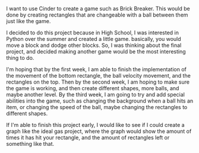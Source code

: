 I want to use Cinder to create a game such as Brick Breaker. This would be done by creating rectangles that are changeable with a ball between them just like the game.

I decided to do this project because in High School, I was interested in Python over the summer and created a little game. basically, you would move a block and dodge other blocks.
So, I was thinking about the final project, and decided making another game would be the most interesting thing to do.

I'm hoping that by the first week, I am able to finish the implementation of the movement of the bottom rectangle, the ball velocity movement,
and the rectangles on the top. Then by the second week, I am hoping to make sure the game is working, and then create different shapes, more balls, and 
maybe another level. By the third week, I am going to try and add special abilities into the game, such as changing the background when a ball hits an item, or
changing the speed of the ball, maybe changing the rectangles to different shapes.

If I'm able to finish this project early, I would like to see if I could create a graph like the ideal gas project, where the graph would show the amount of times it has hit your rectangle, and the amount of rectangles left or something like that.
